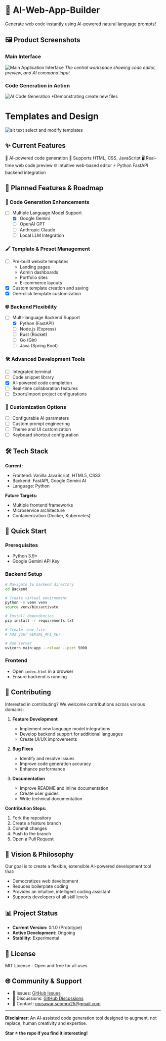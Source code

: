 # 🤖 AI-Web-App-Builder 

Generate web code instantly using AI-powered natural language prompts!

## 🖼️ Product Screenshots

<!-- Replace these with actual paths to your screenshots -->

### Main Interface
![Main Application Interface](image.png)
*The central workspace showing code editor, preview, and AI command input*

### Code Generation in Action
![AI Code Generation](image-1.png)
*Demonstrating create new files

# Templates and Design
![alt text](image-2.png)
select and modify templates

## ✨ Current Features

🚀 AI-powered code generation
📝 Supports HTML, CSS, JavaScript
🖥️ Real-time web code preview
🌐 Intuitive web-based editor
⚡ Python FastAPI backend integration

## 🔮 Planned Features & Roadmap


### 🧩 Code Generation Enhancements
- [ ] Multiple Language Model Support
  - [x] Google Gemini
  - [ ] OpenAI GPT
  - [ ] Anthropic Claude
  - [ ] Local LLM Integration

### 🖌️ Template & Preset Management
- [ ] Pre-built website templates
  - Landing pages
  - Admin dashboards
  - Portfolio sites
  - E-commerce layouts
- [x] Custom template creation and saving
- [x] One-click template customization

### 🌐 Backend Flexibility
- [ ] Multi-language Backend Support
  - [x] Python (FastAPI)
  - [ ] Node.js (Express)
  - [ ] Rust (Rocket)
  - [ ] Go (Gin)
  - [ ] Java (Spring Boot)

### 🛠️ Advanced Development Tools
- [ ] Integrated terminal
- [ ] Code snippet library
- [x] AI-powered code completion
- [ ] Real-time collaboration features
- [ ] Export/Import project configurations

### 🔧 Customization Options
- [ ] Configurable AI parameters
- [ ] Custom prompt engineering
- [ ] Theme and UI customization
- [ ] Keyboard shortcut configuration

## 🛠️ Tech Stack

**Current:**
- Frontend: Vanilla JavaScript, HTML5, CSS3
- Backend: FastAPI, Google Gemini AI
- Language: Python

**Future Targets:**
- Multiple frontend frameworks
- Microservice architecture
- Containerization (Docker, Kubernetes)

## 🚀 Quick Start

### Prerequisites
- Python 3.9+
- Google Gemini API Key

### Backend Setup
```bash
# Navigate to backend directory
cd Backend

# Create virtual environment
python -m venv venv
source venv/bin/activate

# Install dependencies
pip install -r requirements.txt

# Create .env file
# Add your GEMINI_API_KEY

# Run server
uvicorn main:app --reload --port 5000
```

### Frontend
- Open `index.html` in a browser
- Ensure backend is running

## 🤝 Contributing

Interested in contributing? We welcome contributions across various domains:

1. **Feature Development**
   - Implement new language model integrations
   - Develop backend support for additional languages
   - Create UI/UX improvements

2. **Bug Fixes**
   - Identify and resolve issues
   - Improve code generation accuracy
   - Enhance performance

3. **Documentation**
   - Improve README and inline documentation
   - Create user guides
   - Write technical documentation

**Contribution Steps:**
1. Fork the repository
2. Create a feature branch
3. Commit changes
4. Push to the branch
5. Open a Pull Request

## 🌟 Vision & Philosophy

Our goal is to create a flexible, extensible AI-powered development tool that:
- Democratizes web development
- Reduces boilerplate coding
- Provides an intuitive, intelligent coding assistant
- Supports developers of all skill levels

## 📊 Project Status

- **Current Version:** 0.1.0 (Prototype)
- **Active Development:** Ongoing
- **Stability:** Experimental

## 📄 License

MIT License - Open and free for all uses

## 🌐 Community & Support

- 📢 Issues: [GitHub Issues](link-to-issues)
- 💬 Discussions: [GitHub Discussions](link-to-discussions)
- 📧 Contact: musawar.soomro25@gmail.com

---

**Disclaimer**: An AI-assisted code generation tool designed to augment, not replace, human creativity and expertise.

**Star ⭐ the repo if you find it interesting!**